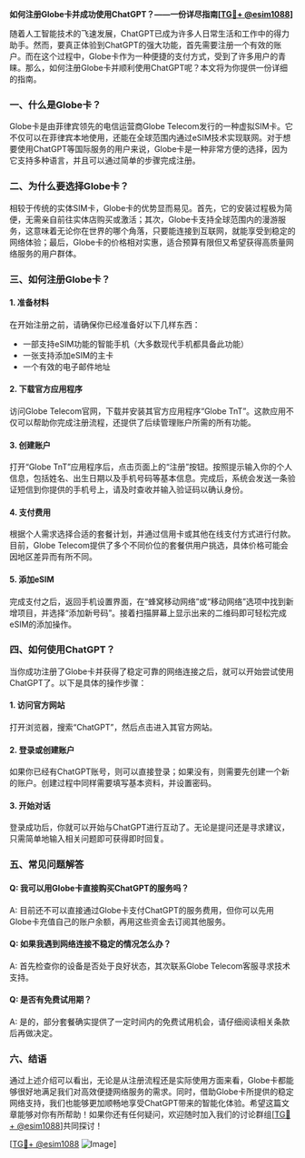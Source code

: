 **如何注册Globe卡并成功使用ChatGPT？——一份详尽指南[[TG💪+ @esim1088](https://t.me/s/esim1088)]**

随着人工智能技术的飞速发展，ChatGPT已成为许多人日常生活和工作中的得力助手。然而，要真正体验到ChatGPT的强大功能，首先需要注册一个有效的账户。而在这个过程中，Globe卡作为一种便捷的支付方式，受到了许多用户的青睐。那么，如何注册Globe卡并顺利使用ChatGPT呢？本文将为你提供一份详细的指南。

### 一、什么是Globe卡？

Globe卡是由菲律宾领先的电信运营商Globe Telecom发行的一种虚拟SIM卡。它不仅可以在菲律宾本地使用，还能在全球范围内通过eSIM技术实现联网。对于想要使用ChatGPT等国际服务的用户来说，Globe卡是一种非常方便的选择，因为它支持多种语言，并且可以通过简单的步骤完成注册。

### 二、为什么要选择Globe卡？

相较于传统的实体SIM卡，Globe卡的优势显而易见。首先，它的安装过程极为简便，无需亲自前往实体店购买或激活；其次，Globe卡支持全球范围内的漫游服务，这意味着无论你在世界的哪个角落，只要能连接到互联网，就能享受到稳定的网络体验；最后，Globe卡的价格相对实惠，适合预算有限但又希望获得高质量网络服务的用户群体。

### 三、如何注册Globe卡？

#### 1. 准备材料

在开始注册之前，请确保你已经准备好以下几样东西：
- 一部支持eSIM功能的智能手机（大多数现代手机都具备此功能）
- 一张支持添加eSIM的主卡
- 一个有效的电子邮件地址

#### 2. 下载官方应用程序

访问Globe Telecom官网，下载并安装其官方应用程序“Globe TnT”。这款应用不仅可以帮助你完成注册流程，还提供了后续管理账户所需的所有功能。

#### 3. 创建账户

打开“Globe TnT”应用程序后，点击页面上的“注册”按钮。按照提示输入你的个人信息，包括姓名、出生日期以及手机号码等基本信息。完成后，系统会发送一条验证短信到你提供的手机号上，请及时查收并输入验证码以确认身份。

#### 4. 支付费用

根据个人需求选择合适的套餐计划，并通过信用卡或其他在线支付方式进行付款。目前，Globe Telecom提供了多个不同价位的套餐供用户挑选，具体价格可能会因地区差异而有所不同。

#### 5. 添加eSIM

完成支付之后，返回手机设置界面，在“蜂窝移动网络”或“移动网络”选项中找到新增项目，并选择“添加新号码”。接着扫描屏幕上显示出来的二维码即可轻松完成eSIM的添加操作。

### 四、如何使用ChatGPT？

当你成功注册了Globe卡并获得了稳定可靠的网络连接之后，就可以开始尝试使用ChatGPT了。以下是具体的操作步骤：

#### 1. 访问官方网站

打开浏览器，搜索“ChatGPT”，然后点击进入其官方网站。

#### 2. 登录或创建账户

如果你已经有ChatGPT账号，则可以直接登录；如果没有，则需要先创建一个新的账户。创建过程中同样需要填写基本资料，并设置密码。

#### 3. 开始对话

登录成功后，你就可以开始与ChatGPT进行互动了。无论是提问还是寻求建议，只需简单地输入相关问题即可获得即时回复。

### 五、常见问题解答

#### Q: 我可以用Globe卡直接购买ChatGPT的服务吗？
A: 目前还不可以直接通过Globe卡支付ChatGPT的服务费用，但你可以先用Globe卡充值自己的账户余额，再用这些资金去订阅其他服务。

#### Q: 如果我遇到网络连接不稳定的情况怎么办？
A: 首先检查你的设备是否处于良好状态，其次联系Globe Telecom客服寻求技术支持。

#### Q: 是否有免费试用期？
A: 是的，部分套餐确实提供了一定时间内的免费试用机会，请仔细阅读相关条款后再做决定。

### 六、结语

通过上述介绍可以看出，无论是从注册流程还是实际使用方面来看，Globe卡都能够很好地满足我们对高效便捷网络服务的需求。同时，借助Globe卡所提供的稳定网络支持，我们也能够更加顺畅地享受ChatGPT带来的智能化体验。希望这篇文章能够对你有所帮助！如果你还有任何疑问，欢迎随时加入我们的讨论群组[[TG💪+ @esim1088](https://t.me/s/esim1088)]共同探讨！

[[TG💪+ @esim1088](https://t.me/s/esim1088) ![Image](https://i.postimg.cc/4NQfJmqS/Snipaste-2025-05-13-00-14-12.png)]